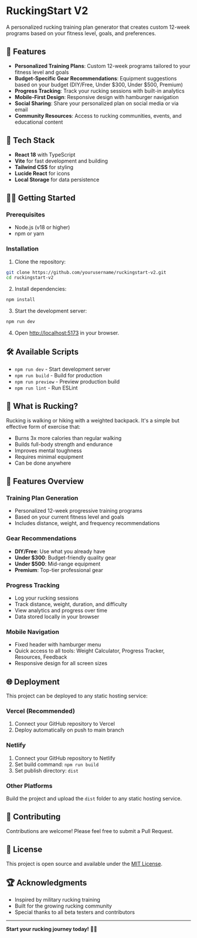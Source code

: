 # RuckingStart V2

A personalized rucking training plan generator that creates custom 12-week programs based on your fitness level, goals, and preferences.

## 🎒 Features

- **Personalized Training Plans**: Custom 12-week programs tailored to your fitness level and goals
- **Budget-Specific Gear Recommendations**: Equipment suggestions based on your budget (DIY/Free, Under $300, Under $500, Premium)
- **Progress Tracking**: Track your rucking sessions with built-in analytics
- **Mobile-First Design**: Responsive design with hamburger navigation
- **Social Sharing**: Share your personalized plan on social media or via email
- **Community Resources**: Access to rucking communities, events, and educational content

## 🚀 Tech Stack

- **React 18** with TypeScript
- **Vite** for fast development and building
- **Tailwind CSS** for styling
- **Lucide React** for icons
- **Local Storage** for data persistence

## 🏃‍♂️ Getting Started

### Prerequisites

- Node.js (v18 or higher)
- npm or yarn

### Installation

1. Clone the repository:
```bash
git clone https://github.com/yourusername/ruckingstart-v2.git
cd ruckingstart-v2
```

2. Install dependencies:
```bash
npm install
```

3. Start the development server:
```bash
npm run dev
```

4. Open [http://localhost:5173](http://localhost:5173) in your browser.

## 🛠️ Available Scripts

- `npm run dev` - Start development server
- `npm run build` - Build for production
- `npm run preview` - Preview production build
- `npm run lint` - Run ESLint

## 🎯 What is Rucking?

Rucking is walking or hiking with a weighted backpack. It's a simple but effective form of exercise that:
- Burns 3x more calories than regular walking
- Builds full-body strength and endurance
- Improves mental toughness
- Requires minimal equipment
- Can be done anywhere

## 📱 Features Overview

### Training Plan Generation
- Personalized 12-week progressive training programs
- Based on your current fitness level and goals
- Includes distance, weight, and frequency recommendations

### Gear Recommendations
- **DIY/Free**: Use what you already have
- **Under $300**: Budget-friendly quality gear
- **Under $500**: Mid-range equipment
- **Premium**: Top-tier professional gear

### Progress Tracking
- Log your rucking sessions
- Track distance, weight, duration, and difficulty
- View analytics and progress over time
- Data stored locally in your browser

### Mobile Navigation
- Fixed header with hamburger menu
- Quick access to all tools: Weight Calculator, Progress Tracker, Resources, Feedback
- Responsive design for all screen sizes

## 🌐 Deployment

This project can be deployed to any static hosting service:

### Vercel (Recommended)
1. Connect your GitHub repository to Vercel
2. Deploy automatically on push to main branch

### Netlify
1. Connect your GitHub repository to Netlify
2. Set build command: `npm run build`
3. Set publish directory: `dist`

### Other Platforms
Build the project and upload the `dist` folder to any static hosting service.

## 🤝 Contributing

Contributions are welcome! Please feel free to submit a Pull Request.

## 📄 License

This project is open source and available under the [MIT License](LICENSE).

## 🏆 Acknowledgments

- Inspired by military rucking training
- Built for the growing rucking community
- Special thanks to all beta testers and contributors

---

**Start your rucking journey today!** 🎒💪
